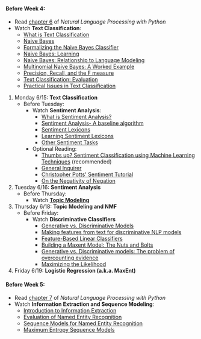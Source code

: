 #### Before Week 4:
- Read [chapter 6](http://www.nltk.org/book_1ed/ch06.html) of _Natural Language Processing with Python_
- Watch **Text Classification**:
    + [What is Text Classification](https://class.coursera.org/nlp/lecture/36)
    + [Naive Bayes](https://class.coursera.org/nlp/lecture/37)
    + [Formalizing the Naive Bayes Classifier](https://class.coursera.org/nlp/lecture/25)
    + [Naive Bayes: Learning](https://class.coursera.org/nlp/lecture/26)
    + [Naive Bayes: Relationship to Language Modeling](https://class.coursera.org/nlp/lecture/27)
    + [Multinomial Naive Bayes: A Worked Example](https://class.coursera.org/nlp/lecture/28)
    + [Precision, Recall, and the F measure](https://class.coursera.org/nlp/lecture/142)
    + [Text Classification: Evaluation](https://class.coursera.org/nlp/lecture/143)
    + [Practical Issues in Text Classification](https://class.coursera.org/nlp/lecture/29)  

1. Monday 6/15: **Text Classification**
    - Before Tuesday:
        + Watch **Sentiment Analysis**:
            * [What is Sentiment Analysis?](https://class.coursera.org/nlp/lecture/31)
            * [Sentiment Analysis- A baseline algorithm](https://class.coursera.org/nlp/lecture/145)
            * [Sentiment Lexicons](https://class.coursera.org/nlp/lecture/35)
            * [Learning Sentiment Lexicons](https://class.coursera.org/nlp/lecture/144)
            * [Other Sentiment Tasks](https://class.coursera.org/nlp/lecture/33)
        + Optional Reading:
            * [Thumbs up? Sentiment Classification using Machine Learning Techniques](http://www.cs.cornell.edu/home/llee/papers/sentiment.pdf) (recommended)
            * [General Inquirer](http://www.wjh.harvard.edu/~inquirer)
            * [Christopher Potts' Sentiment Tutorial](http://sentiment.christopherpotts.net/)
            * [On the Negativity of Negation](http://web.stanford.edu/~cgpotts/papers/potts-salt20-negation.pdf)
2. Tuesday 6/16: **Sentiment Analysis**
    - Before Thursday:
        + Watch **[Topic Modeling](https://www.dropbox.com/s/tpgede8s57fvmxp/nmf-video.mov)**
3. Thursday 6/18: **Topic Modeling and NMF**
    - Before Friday:
        + Watch **Discriminative Classifiers**
            * [Generative vs. Discriminative Models](https://class.coursera.org/nlp/lecture/38)
            * [Making features from text for discriminative NLP models](https://class.coursera.org/nlp/lecture/48)
            * [Feature-Based Linear Classifiers](https://class.coursera.org/nlp/lecture/51)
            * [Building a Maxent Model: The Nuts and Bolts](https://class.coursera.org/nlp/lecture/53)
            * [Generative vs. Discriminative models: The problem of overcounting evidence](https://class.coursera.org/nlp/lecture/131)
            * [Maximizing the Likelihood](https://class.coursera.org/nlp/lecture/134)
4. Friday 6/19: **Logistic Regression (a.k.a. MaxEnt)**

#### Before Week 5:
- Read [chapter 7](http://www.nltk.org/book_1ed/ch07.html) of _Natural Language Processing with Python_
- Watch **Information Extraction and Sequence Modeling**:
    + [Introduction to Information Extraction](https://class.coursera.org/nlp/lecture/61)
    + [Evaluation of Named Entity Recognition](https://class.coursera.org/nlp/lecture/132)
    + [Sequence Models for Named Entity Recognition](https://class.coursera.org/nlp/lecture/59)
    + [Maximum Entropy Sequence Models](https://class.coursera.org/nlp/lecture/133)